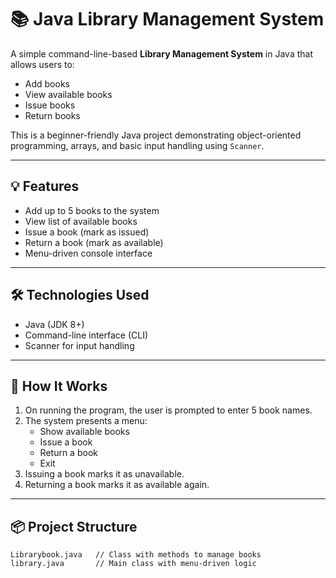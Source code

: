# 📚 Java Library Management System

A simple command-line-based **Library Management System** in Java that allows users to:

- Add books
- View available books
- Issue books
- Return books

This is a beginner-friendly Java project demonstrating object-oriented programming, arrays, and basic input handling using `Scanner`.

---

## 💡 Features

- Add up to 5 books to the system
- View list of available books
- Issue a book (mark as issued)
- Return a book (mark as available)
- Menu-driven console interface

---

## 🛠️ Technologies Used

- Java (JDK 8+)
- Command-line interface (CLI)
- Scanner for input handling

---

## 🧾 How It Works

1. On running the program, the user is prompted to enter 5 book names.
2. The system presents a menu:
   - Show available books
   - Issue a book
   - Return a book
   - Exit
3. Issuing a book marks it as unavailable.
4. Returning a book marks it as available again.

---

## 📦 Project Structure

```plaintext
Librarybook.java   // Class with methods to manage books
library.java       // Main class with menu-driven logic

